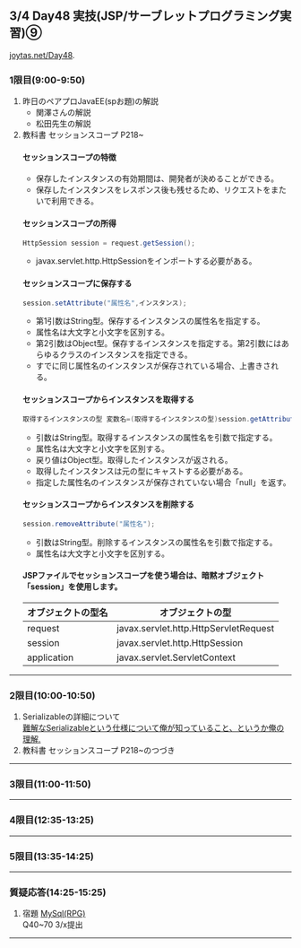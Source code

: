 ## 3/4 Day48 実技(JSP/サーブレットプログラミング実習)⑨
[joytas.net/Day48]().
### 1限目(9:00-9:50)
1. 昨日のペアプロJavaEE(spお題)の解説
	- 関澤さんの解説
	- 松田先生の解説
1. 教科書 セッションスコープ P218~
	#### セッションスコープの特徴
	- 保存したインスタンスの有効期間は、開発者が決めることができる。
	- 保存したインスタンスをレスポンス後も残せるため、リクエストをまたいで利用できる。
	#### セッションスコープの所得
	~~~java
	HttpSession session = request.getSession();
	~~~
	- javax.servlet.http.HttpSessionをインポートする必要がある。
	#### セッションスコープに保存する
	~~~java
	session.setAttribute("属性名",インスタンス);
	~~~
	- 第1引数はString型。保存するインスタンスの属性名を指定する。
	- 属性名は大文字と小文字を区別する。
	- 第2引数はObject型。保存するインスタンスを指定する。第2引数にはあらゆるクラスのインスタンスを指定できる。
	- すでに同じ属性名のインスタンスが保存されている場合、上書きされる。
	#### セッションスコープからインスタンスを取得する
	~~~java
	取得するインスタンスの型 変数名=(取得するインスタンスの型)session.getAttribute("属性名");
	~~~
	- 引数はString型。取得するインスタンスの属性名を引数で指定する。
	- 属性名は大文字と小文字を区別する。
	- 戻り値はObject型。取得したインスタンスが返される。
	- 取得したインスタンスは元の型にキャストする必要がある。
	- 指定した属性名のインスタンスが保存されていない場合「null」を返す。
	#### セッションスコープからインスタンスを削除する
	~~~java
	session.removeAttribute("属性名");
	~~~
	- 引数はString型。削除するインスタンスの属性名を引数で指定する。
	- 属性名は大文字と小文字を区別する。
	#### JSPファイルでセッションスコープを使う場合は、暗黙オブジェクト「session」を使用します。
	|オブジェクトの型名|オブジェクトの型|
	|---|---|
	|request|javax.servlet.http.HttpServletRequest|
	|session|javax.servlet.http.HttpSession|
	|application|javax.servlet.ServletContext|  
---
### 2限目(10:00-10:50)
1. Serializableの詳細について  
[難解なSerializableという仕様について俺が知っていること、というか俺の理解.](http://daisuke-m.hatenablog.com/entry/20100414/1271228333)
1. 教科書 セッションスコープ P218~のつづき
---
### 3限目(11:00-11:50)
---
### 4限目(12:35-13:25)
---
### 5限目(13:35-14:25)
---
### 質疑応答(14:25-15:25)
1. 宿題
[MySql(RPG)](https://joytas.net/programming/mysql/mysql_rpg)  
Q40~70 3/x提出
---

